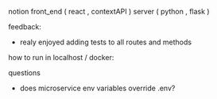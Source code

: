 
notion front_end ( react , contextAPI )
server ( python , flask )

feedback:
* realy enjoyed adding tests to all routes and methods


how to run in localhost / docker:


questions
 * does microservice env variables override .env? 